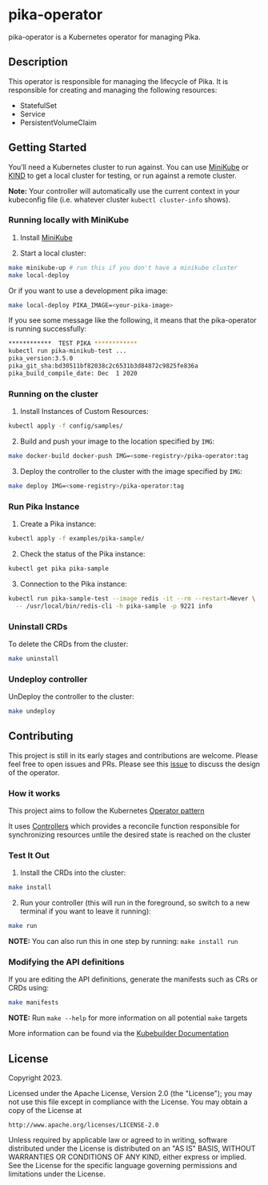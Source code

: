 # pika-operator

pika-operator is a Kubernetes operator for managing Pika.

## Description

This operator is responsible for managing the lifecycle of Pika.
It is responsible for creating and managing the following resources:

- StatefulSet
- Service
- PersistentVolumeClaim

## Getting Started

You’ll need a Kubernetes cluster to run against. You can use [MiniKube](https://minikube.sigs.k8s.io) 
or [KIND](https://kind.sigs.k8s.io) to get a local cluster for testing, or run against a remote cluster.

**Note:** Your controller will automatically use the current context in your kubeconfig file (i.e. whatever
cluster `kubectl cluster-info` shows).

### Running locally with MiniKube

1. Install [MiniKube](https://minikube.sigs.k8s.io/docs/start/)
 
2. Start a local cluster:

```sh
make minikube-up # run this if you don't have a minikube cluster
make local-deploy
```

Or if you want to use a development pika image:

```sh
make local-deploy PIKA_IMAGE=<your-pika-image>
```

If you see some message like the following, it means that the pika-operator is running successfully:

```sh
************  TEST PIKA ************
kubectl run pika-minikub-test ...
pika_version:3.5.0
pika_git_sha:bd30511bf82038c2c6531b3d84872c9825fe836a
pika_build_compile_date: Dec  1 2020
````

### Running on the cluster

1. Install Instances of Custom Resources:

```sh
kubectl apply -f config/samples/
```

2. Build and push your image to the location specified by `IMG`:

```sh
make docker-build docker-push IMG=<some-registry>/pika-operator:tag
```

3. Deploy the controller to the cluster with the image specified by `IMG`:

```sh
make deploy IMG=<some-registry>/pika-operator:tag
```

### Run Pika Instance

1. Create a Pika instance:

```sh
kubectl apply -f examples/pika-sample/
```

2. Check the status of the Pika instance:

```sh
kubectl get pika pika-sample
```

3. Connection to the Pika instance:

```sh
kubectl run pika-sample-test --image redis -it --rm --restart=Never \
  -- /usr/local/bin/redis-cli -h pika-sample -p 9221 info
```

### Uninstall CRDs

To delete the CRDs from the cluster:

```sh
make uninstall
```

### Undeploy controller

UnDeploy the controller to the cluster:

```sh
make undeploy
```

## Contributing

This project is still in its early stages and contributions are welcome. Please feel free to open issues and PRs.
Please see this [issue](https://github.com/OpenAtomFoundation/pika/issues/1236) to discuss the design of the operator.

### How it works

This project aims to follow the
Kubernetes [Operator pattern](https://kubernetes.io/docs/concepts/extend-kubernetes/operator/)

It uses [Controllers](https://kubernetes.io/docs/concepts/architecture/controller/)
which provides a reconcile function responsible for synchronizing resources untile the desired state is reached on the
cluster

### Test It Out

1. Install the CRDs into the cluster:

```sh
make install
```

2. Run your controller (this will run in the foreground, so switch to a new terminal if you want to leave it running):

```sh
make run
```

**NOTE:** You can also run this in one step by running: `make install run`

### Modifying the API definitions

If you are editing the API definitions, generate the manifests such as CRs or CRDs using:

```sh
make manifests
```

**NOTE:** Run `make --help` for more information on all potential `make` targets

More information can be found via the [Kubebuilder Documentation](https://book.kubebuilder.io/introduction.html)

## License

Copyright 2023.

Licensed under the Apache License, Version 2.0 (the "License");
you may not use this file except in compliance with the License.
You may obtain a copy of the License at

    http://www.apache.org/licenses/LICENSE-2.0

Unless required by applicable law or agreed to in writing, software
distributed under the License is distributed on an "AS IS" BASIS,
WITHOUT WARRANTIES OR CONDITIONS OF ANY KIND, either express or implied.
See the License for the specific language governing permissions and
limitations under the License.

